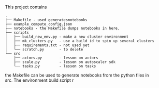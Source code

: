 This project contains

```
.
├── Makefile - used generatesnotebooks
├── example_compute_config.json
├── notebooks - the Makefile dumps notebooks in here.
├── scripts
│   ├── build_new_env.py - make a new cluster environment
│   ├── mk_clusters.py   - use a build id to spin up several clusters
│   ├── requirements.txt - not used yet
│   └── scratch.py       - to delete
└── src
    ├── actors.py        - lesson on actors
    ├── scale.py         - lesson on autoscaler sdk
    └── tasks.py         - lesson on tasks
```

the Makefile can be used to generate notebooks from the python files in src.
The environment build script r


